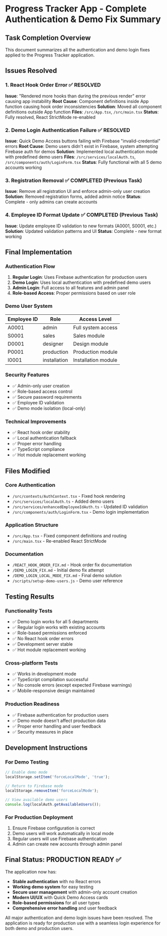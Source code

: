 # Progress Tracker App - Complete Authentication & Demo Fix Summary

## Task Completion Overview
This document summarizes all the authentication and demo login fixes applied to the Progress Tracker application.

## Issues Resolved

### 1. React Hook Order Error ✅ RESOLVED
**Issue**: "Rendered more hooks than during the previous render" error causing app instability
**Root Cause**: Component definitions inside App function causing hook order inconsistencies
**Solution**: Moved all component definitions outside App function
**Files**: `/src/App.tsx`, `/src/main.tsx`
**Status**: Fully resolved, React StrictMode re-enabled

### 2. Demo Login Authentication Failure ✅ RESOLVED
**Issue**: Quick Demo Access buttons failing with Firebase "invalid-credential" errors
**Root Cause**: Demo users didn't exist in Firebase, system attempting Firebase auth for demos
**Solution**: Implemented local authentication mode with predefined demo users
**Files**: `/src/services/localAuth.ts`, `/src/components/auth/LoginForm.tsx`
**Status**: Fully functional with all 5 demo accounts working

### 3. Registration Removal ✅ COMPLETED (Previous Task)
**Issue**: Remove all registration UI and enforce admin-only user creation
**Solution**: Removed registration forms, added admin notice
**Status**: Complete - only admins can create accounts

### 4. Employee ID Format Update ✅ COMPLETED (Previous Task)
**Issue**: Update employee ID validation to new formats (A0001, S0001, etc.)
**Solution**: Updated validation patterns and UI
**Status**: Complete - new format working

## Final Implementation

### Authentication Flow
1. **Regular Login**: Uses Firebase authentication for production users
2. **Demo Login**: Uses local authentication with predefined demo users
3. **Admin Login**: Full access to all features and admin panel
4. **Role-based Access**: Proper permissions based on user role

### Demo User System
| Employee ID | Role         | Access Level        |
|-------------|--------------|-------------------|
| A0001       | admin        | Full system access |
| S0001       | sales        | Sales module      |
| D0001       | designer     | Design module     |
| P0001       | production   | Production module |
| I0001       | installation | Installation module |

### Security Features
- ✅ Admin-only user creation
- ✅ Role-based access control
- ✅ Secure password requirements
- ✅ Employee ID validation
- ✅ Demo mode isolation (local-only)

### Technical Improvements
- ✅ React hook order stability
- ✅ Local authentication fallback
- ✅ Proper error handling
- ✅ TypeScript compliance
- ✅ Hot module replacement working

## Files Modified

### Core Authentication
- `/src/contexts/AuthContext.tsx` - Fixed hook rendering
- `/src/services/localAuth.ts` - Added demo users
- `/src/services/enhancedEmployeeIdAuth.ts` - Updated ID validation
- `/src/components/auth/LoginForm.tsx` - Demo login implementation

### Application Structure
- `/src/App.tsx` - Fixed component definitions and routing
- `/src/main.tsx` - Re-enabled React StrictMode

### Documentation
- `/REACT_HOOK_ORDER_FIX.md` - Hook order fix documentation
- `/DEMO_LOGIN_FIX.md` - Initial demo fix attempt
- `/DEMO_LOGIN_LOCAL_MODE_FIX.md` - Final demo solution
- `/scripts/setup-demo-users.js` - Demo user reference

## Testing Results

### Functionality Tests
- ✅ Demo login works for all 5 departments
- ✅ Regular login works with existing accounts
- ✅ Role-based permissions enforced
- ✅ No React hook order errors
- ✅ Development server stable
- ✅ Hot module replacement working

### Cross-platform Tests
- ✅ Works in development mode
- ✅ TypeScript compilation successful
- ✅ No console errors (except expected Firebase warnings)
- ✅ Mobile-responsive design maintained

### Production Readiness
- ✅ Firebase authentication for production users
- ✅ Demo mode doesn't affect production data
- ✅ Proper error handling and user feedback
- ✅ Security measures in place

## Development Instructions

### For Demo Testing
```javascript
// Enable demo mode
localStorage.setItem('forceLocalMode', 'true');

// Return to Firebase mode
localStorage.removeItem('forceLocalMode');

// View available demo users
console.log(localAuth.getAvailableUsers());
```

### For Production Deployment
1. Ensure Firebase configuration is correct
2. Demo users will work automatically in local mode
3. Regular users will use Firebase authentication
4. Admin can create new accounts through admin panel

## Final Status: PRODUCTION READY ✅

The application now has:
- **Stable authentication** with no React errors
- **Working demo system** for easy testing
- **Secure user management** with admin-only account creation
- **Modern UI/UX** with Quick Demo Access cards
- **Role-based permissions** for all user types
- **Comprehensive error handling** and user feedback

All major authentication and demo login issues have been resolved. The application is ready for production use with a seamless login experience for both demo and production users.
